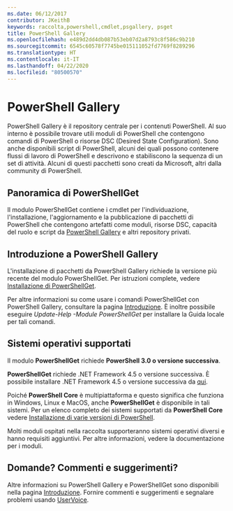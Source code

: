 ```yaml
---
ms.date: 06/12/2017
contributor: JKeithB
keywords: raccolta,powershell,cmdlet,psgallery, psget
title: PowerShell Gallery
ms.openlocfilehash: e489d2dd4db087b53eb07d2a8793c8f586c9b210
ms.sourcegitcommit: 6545c60578f7745be015111052fd7769f8289296
ms.translationtype: HT
ms.contentlocale: it-IT
ms.lasthandoff: 04/22/2020
ms.locfileid: "80500570"
---
```

# <a name="the-powershell-gallery"></a>PowerShell Gallery

PowerShell Gallery è il repository centrale per i contenuti PowerShell. Al suo interno è possibile trovare utili moduli di PowerShell che contengono comandi di PowerShell o risorse DSC (Desired State Configuration).
Sono anche disponibili script di PowerShell, alcuni dei quali possono contenere flussi di lavoro di PowerShell e descrivono e stabiliscono la sequenza di un set di attività. Alcuni di questi pacchetti sono creati da Microsoft, altri dalla community di PowerShell.

## <a name="powershellget-overview"></a>Panoramica di PowerShellGet

Il modulo PowerShellGet contiene i cmdlet per l'individuazione, l'installazione, l'aggiornamento e la pubblicazione di pacchetti di PowerShell che contengono artefatti come moduli, risorse DSC, capacità del ruolo e script da [PowerShell Gallery](https://www.PowerShellGallery.com) e altri repository privati.

## <a name="getting-started-with-the-gallery"></a>Introduzione a PowerShell Gallery

L'installazione di pacchetti da PowerShell Gallery richiede la versione più recente del modulo PowerShellGet. Per istruzioni complete, vedere [Installazione di PowerShellGet](installing-psget.md).

Per altre informazioni su come usare i comandi PowerShellGet con PowerShell Gallery, consultare la pagina [Introduzione](getting-started.md). È inoltre possibile eseguire *Update-Help -Module PowerShellGet* per installare la Guida locale per tali comandi.

## <a name="supported-operating-systems"></a>Sistemi operativi supportati

Il modulo **PowerShellGet** richiede **PowerShell 3.0 o versione successiva**.

**PowerShellGet** richiede .NET Framework 4.5 o versione successiva. È possibile installare .NET Framework 4.5 o versione successiva da [qui](https://msdn.microsoft.com/library/5a4x27ek.aspx).

Poiché **PowerShell Core** è multipiattaforma e questo significa che funziona in Windows, Linux e MacOS, anche **PowerShellGet** è disponibile in tali sistemi. Per un elenco completo dei sistemi supportati da **PowerShell Core** vedere [Installazione di varie versioni di PowerShell](/powershell/scripting/install/installing-powershell).

Molti moduli ospitati nella raccolta supporteranno sistemi operativi diversi e hanno requisiti aggiuntivi.
Per altre informazioni, vedere la documentazione per i moduli.

## <a name="got-a-question-have-feedback"></a>Domande? Commenti e suggerimenti?

Altre informazioni su PowerShell Gallery e PowerShellGet sono disponibili nella pagina [Introduzione](getting-started.md). Fornire commenti e suggerimenti e segnalare problemi usando [UserVoice](http://windowsserver.uservoice.com/forums/301869-powershell).
